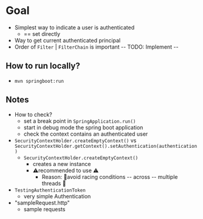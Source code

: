 # Goal
* Simplest way to indicate a user is authenticated
  * == set directly
* Way to get current authenticated principal
* Order of `Filter` | `FilterChain` is important -- TODO: Implement --

## How to run locally?
* `mvn springboot:run`

## Notes
* How to check?
  * set a break point in `SpringApplication.run()`
  * start in debug mode the spring boot application
  * check the context contains an authenticated user
* `SecurityContextHolder.createEmptyContext()` vs `SecurityContextHolder.getContext().setAuthentication(authentication)`
  * `SecurityContextHolder.createEmptyContext()`
    * creates a new instance
    * ⚠️recommended to use ⚠️
      * Reason: 🧠avoid racing conditions -- across -- multiple threads 🧠
* `TestingAuthenticationToken`
  * very simple Authentication
* "sampleRequest.http"
  * sample requests